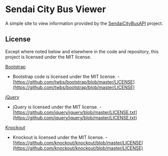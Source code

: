 # Sendai City Bus Viewer #

A simple site to view information provided by the [SendaiCityBusAPI](http://bus.aobayama.net/) project.

## License ##

Except where noted below and elsewhere in the code and repository, this project is licensed under the MIT license.

[Bootstrap](http://getbootstrap.com/)
* Bootstrap code is licensed under the MIT license. - [https://github.com/twbs/bootstrap/blob/master/LICENSE](https://github.com/twbs/bootstrap/blob/master/LICENSE)

[jQuery](https://jquery.com/)
* jQuery is licensed under the MIT license. - [https://github.com/jquery/jquery/blob/master/LICENSE.txt](https://github.com/jquery/jquery/blob/master/LICENSE.txt)

[Knockout](http://knockoutjs.com/)
* Knockout is licensed under the MIT license. - [https://github.com/knockout/knockout/blob/master/LICENSE](https://github.com/knockout/knockout/blob/master/LICENSE)